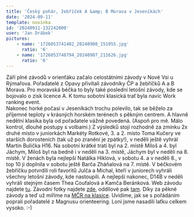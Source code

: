 ```yaml
---
title: 'Český pohár, žebříček A &amp; B Morava v Jeseníkách'
date: '2024-09-11'
template: novinka
id: '20240911-132242000'
user: 'Jan Drábek'
pictures:
    - name: '1726053741402_20240908_151955.jpg'
      ratio: '6'
    - name: '1726053748794_20240907_211626.jpg'
      ratio: '6'
---
```

Září plné závodů v orienťáku začalo celostátními závody v Nové Vsi u Rýmařova. Pořadatelé z Opavy přivítali závodníky ČP a žebříčků A a B Morava. Pro moravská béčka to byly také poslední letošní závody, kde se bojovalo o zisk licence A. K tomu sobotní klasická trať byla navíc Work ranking event.  
Nakonec horké počasí v Jeseníkách trochu polevilo, tak se běželo za příjemné teploty v krásných horském terénech s pěkným centrem. A hlavně nedělní klasika byla od pořadatele vážně povedená. (Aspoň pro mě. Málo kontrol, dlouhé postupy s volbami.)
Z výsledků stojí rozhodně za zmínku 2x druhé místo v juniorkách Markéty Rotkové,  3. a 2. místo Toma Kučery ve starších dorosteních (tak už po zranění je zpátky!), v neděli ještě vyhrál Martin Bulička H16. Na sobotní krátké trati byl na 2. místě Miloš a 4. byl Jáchym, Miloš byl na bedně i v neděli na 3. místě, Jáchym byl v neděli na 8. místě. V ženách byla nejlepší Natálka Hiklová, v sobotu 4. a v neděli 8., v top 10 ji doplnila v sobotu ještě Barča Zháňalová na 7. místě. V béčkovém žebříčku potvrdili roli favoritů Julča a Michal, kteří v juniorech vyhráli všechny letošní závody, kde nastoupili. A nejlepší nakonec, D14B v neděli vyhráli stejným časem Thea Coufalová a Kamča Beránková.
Web závodu najdete [tu](http://cp2024.obopava.cz/). Závodní fotky najdete [zde](https://eu.zonerama.com/tomasvalik/Album/12005718), oddílové pak [tam](https://eu.zonerama.com/SKBrnoZabovresky/Album/12006288).
Díky za pěkné závody a teď už míříme na [MČR na klasice](https://mcr.magnusorienteering.cz/). Uvidíme, jak se s pořádáním poprali pořadatelé z Magnusu orienteering. Loni jsme nasadili laťku celkem vysoko. :-)
